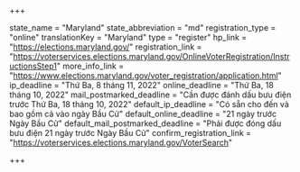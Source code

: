 +++

state_name = "Maryland"
state_abbreviation = "md"
registration_type = "online"
translationKey = "Maryland"
type = "register"
hp_link = "https://elections.maryland.gov/"
registration_link = "https://voterservices.elections.maryland.gov/OnlineVoterRegistration/InstructionsStep1"
more_info_link = "https://www.elections.maryland.gov/voter_registration/application.html"
ip_deadline = "Thứ Ba, 8 tháng 11, 2022"
online_deadline = "Thứ Ba, 18 tháng 10, 2022"
mail_postmarked_deadline = "Cần được đánh dấu bưu điện trước Thứ Ba, 18 tháng 10, 2022"
default_ip_deadline = "Có sẵn cho đến và bao gồm cả vào ngày Bầu Cử"
default_online_deadline = "21 ngày trước Ngày Bầu Cử"
default_mail_postmarked_deadline = "Phải được đóng dấu bưu điện 21 ngày trước Ngày Bầu Cử"
confirm_registration_link = "https://voterservices.elections.maryland.gov/VoterSearch"

+++